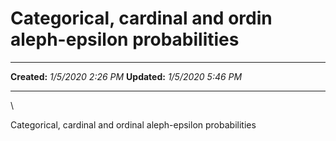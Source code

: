Categorical, cardinal and ordin aleph-epsilon probabilities
===========================================================

  -------------- --------------------
  **Created:**   *1/5/2020 2:26 PM*
  **Updated:**   *1/5/2020 5:46 PM*
  -------------- --------------------

\

Categorical, cardinal and ordinal aleph-epsilon probabilities

 
